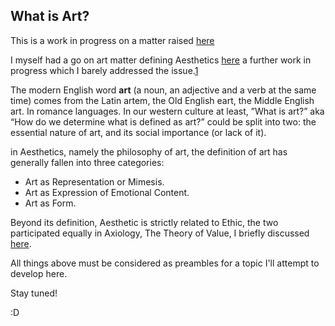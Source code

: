 ## What is Art? ## 

This is a work in progress on a matter raised [here](https://sebastiafreixa.com/en/the-arts-of-living/)

I myself had a go on art matter defining Aesthetics [here](https://www.valentinamesseri.eu/wordpress/2015/04/06/aesthetics-in-a-nutshell/) a further work in progress which I barely addressed the issue.[1](https://iep.utm.edu/aestheti/#H6)

The modern English word **art** (a noun, an adjective and a verb at the same time) comes from the Latin artem, the Old English eart, the Middle English art. In romance languages. 
In our western culture at least, ”What is art?” aka “How do we determine what is defined as art?” could be split into two: the essential nature of art, and its social importance (or lack of it). 

in Aesthetics, namely the philosophy of art, the definition of art has generally fallen into three categories:

   * Art as Representation or Mimesis. 
   * Art as Expression of Emotional Content. 
   * Art as Form.  

Beyond its definition, Aesthetic is strictly related to Ethic, the two participated equally in Axiology, The Theory of Value, I briefly discussed [here](https://www.valentinamesseri.eu/wordpress/2016/09/24/theory-of-values-in-a-nutshell/).

All things above must be considered as preambles for a topic I'll attempt to develop here. 

Stay tuned!

:D
